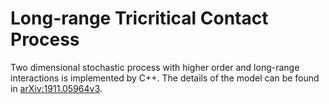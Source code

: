 # Long-range Tricritical Contact Process
Two dimensional stochastic process with higher order and long-range interactions is implemented by C++.
The details of the model can be found in [arXiv:1911.05964v3](https://arxiv.org/abs/1911.05964).
